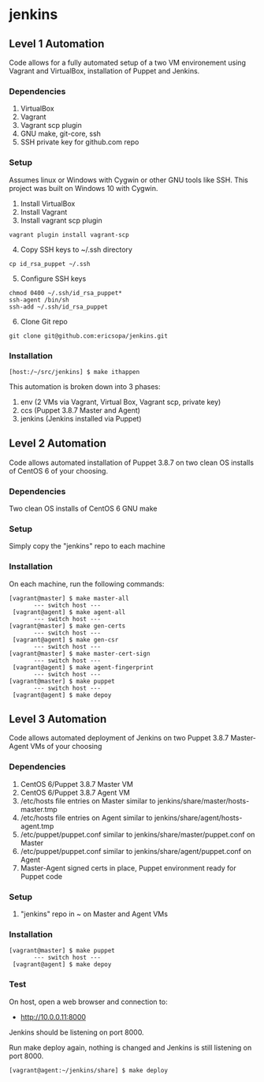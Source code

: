 # jenkins 

## Level 1 Automation
Code allows for a fully automated setup of a two VM environement using Vagrant and VirtualBox, installation of Puppet and Jenkins.

### Dependencies
1. VirtualBox
1. Vagrant
1. Vagrant scp plugin
1. GNU make, git-core, ssh
1. SSH private key for github.com repo

### Setup
Assumes linux or Windows with Cygwin or other GNU tools like SSH. This project was built on Windows 10 with Cygwin.

1. Install VirtualBox
2. Install Vagrant
3. Install vagrant scp plugin
```
vagrant plugin install vagrant-scp
```
4. Copy SSH keys to ~/.ssh directory
```
cp id_rsa_puppet ~/.ssh
```
5. Configure SSH keys
```
chmod 0400 ~/.ssh/id_rsa_puppet*
ssh-agent /bin/sh
ssh-add ~/.ssh/id_rsa_puppet
```
6. Clone Git repo
```
git clone git@github.com:ericsopa/jenkins.git
```
### Installation
```
[host:/~/src/jenkins] $ make ithappen
```

This automation is broken down into 3 phases:
1. env (2 VMs via Vagrant, Virtual Box, Vagrant scp, private key)
1. ccs (Puppet 3.8.7 Master and Agent)
1. jenkins (Jenkins installed via Puppet)


## Level 2 Automation
Code allows automated installation of Puppet 3.8.7 on two clean OS installs of CentOS 6 of your choosing.

### Dependencies
Two clean OS installs of CentOS 6
GNU make

### Setup
Simply copy the "jenkins" repo to each machine

### Installation
On each machine, run the following commands:
```
[vagrant@master] $ make master-all
       --- switch host ---
 [vagrant@agent] $ make agent-all
       --- switch host ---
[vagrant@master] $ make gen-certs
       --- switch host ---
 [vagrant@agent] $ make gen-csr
       --- switch host ---
[vagrant@master] $ make master-cert-sign
       --- switch host ---
 [vagrant@agent] $ make agent-fingerprint
       --- switch host ---
[vagrant@master] $ make puppet
       --- switch host ---
 [vagrant@agent] $ make depoy
```

## Level 3 Automation
Code allows automated deployment of Jenkins on two Puppet 3.8.7 Master-Agent VMs of your choosing

### Dependencies
1. CentOS 6/Puppet 3.8.7 Master VM
1. CentOS 6/Puppet 3.8.7 Agent VM
1. /etc/hosts file entries on Master similar to jenkins/share/master/hosts-master.tmp
1. /etc/hosts file entries on Agent similar to jenkins/share/agent/hosts-agent.tmp
1. /etc/puppet/puppet.conf similar to jenkins/share/master/puppet.conf on Master
1. /etc/puppet/puppet.conf similar to jenkins/share/agent/puppet.conf on Agent
1. Master-Agent signed certs in place, Puppet environment ready for Puppet code

### Setup
1. "jenkins" repo in ~ on Master and Agent VMs

### Installation
```
[vagrant@master] $ make puppet
       --- switch host ---
 [vagrant@agent] $ make depoy
```

### Test
On host, open a web browser and connection to:

 * http://10.0.0.11:8000

Jenkins should be listening on port 8000.

Run make deploy again, nothing is changed and Jenkins is still listening on port 8000.
```
[vagrant@agent:~/jenkins/share] $ make deploy
```
